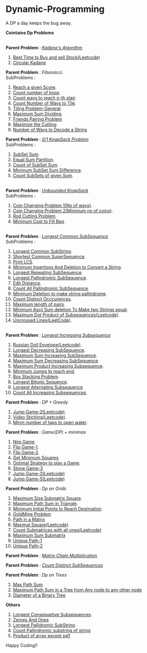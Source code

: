 # Dynamic-Programming
A DP a day keeps the bug away.


**Cointains Dp Problems**<br><br>

**Parent Problem** : [*Kadane's Algorithm*](/Kadane.cpp)<br>
1) [Best Time to Buy and sell Stock(Leetcode)](/Best_Time_To_Buy_And_Sell_Stock_.cpp)<br>
2) [Circular Kadane](/Circular_Kadene.cpp)<br>


**Parent Problem** : *Fibonacci*.<br>
SubProblems :<br>
1) [Reach a given Score](/Reach_a_given_score.cpp).<br>
2) [Count number of hops](/Count_Number_of_hops.cpp).<br>
3) [Count ways to reach n-th stair](/Count_ways_to_N'th_Stair.cpp).<br>
4) [Count Number of Ways to Tile](/No_Of_Ways_To_Tile.cpp).<br>
5) [Tiling Problem-General](/Tiling_Problem.cpp).<br>
6) [Maximum Sum Dividing](/Maximum_Sum_Dividing_Recurssive.cpp).<br>
7) [Friends Pairing Problem](/Friends_Pairing_Problem.cpp)<br>
8) [Maximize the Cutting](/Maximize_the_cutting.cpp)<br>
9) [Number of Ways to Decode a String](/Number_of_ways_to_decode_a_string.cpp)

**Parent Problem** : [*0/1 KnapSack Problem*](/Knapsack_0_1.cpp)<br>
SubProblems :<br>
1) [SubSet Sum](/SubsetSum.cpp).<br>
2) [Equal Sum Partition](/Equal_Sum_Partition.cpp).<br>
3) [Count of SubSet Sum]().<br>
4) [Minimum SubSet Sum Difference](/Minimum_Subset_Sum_Difference.cpp).<br>
5) [Count SubSets of given Sum](/Count_Subsets_of_given_Sum.cpp).<br><br>

**Parent Problem** : [*Unbounded KnapSack*](/Unbounded_Knapsack.cpp)<br>
SubProblems :<br>
1) [Coin Changing Problem 1(No of ways)](/Coin_Changing_1.cpp).<br>
2) [Coin Changing Problem 2(Minimum no of coins)](/Coin_Changing_2.cpp).<br>
3) [Rod Cutting Problem](/Rod_Cutting.cpp).<br>
4) [Minimum Cost to Fill Bag](/Minm_Cost_To_Fill_Bag.cpp).<br><br>

**Parent Problem** : [*Longest Common SubSequence*](/Longest_Common_Subsequence.cpp)<br>
SubProblems :<br>
1) [Longest Common SubString](/Longest_Common_Substring.cpp).<br>
2) [Shortest Common SuperSequence](/Shortest_Common_Supersequence.cpp).<br>
3) [Print LCS](/Print_Longest_Common_Subsequence.cpp).<br>
4) [Minimum Insertions And Deletion to Convert a String](/Minm_Insertion_Deletion_Convert.cpp).<br>
5) [Longest Repeating SubSequence](/Longest_Repeating_Subsequence.cpp).<br>
6) [Longest Pallindromic SubSequence](/Longest_Pallindromic_Subsequence.cpp).<br>
7) [Edit Distance](/Edit_Distance.cpp).<br>
8) [Count All Pallindromic SubSequence](/Count_All_Pallindromic_Subsequence.cpp).<br>
9) [Minimum Deletion to make string pallindrome](/Minm_Deletion_To_Make_Pallindrome.cpp).<br>
10) [Count Distinct Occcurences](/Distinct_Occurences.cpp).<br>
11) [Maximum length of pairs](/Maximum_length_of_pairs.cpp).<br>
12) [Minimum Ascii Sum deletion To Make two Strings equal](/Minimum_Ascii_Sum_deletion_To_Make_two_Strings_equal.cpp).<br>
13) [Maximum Dot Product of Subsequences(Leetcode)](/Maximum_Dot_Product_Subsequence.cpp).<br>
14) [Uncrossed Lines(LeetCode)](/Uncrossed_Lines.cpp).<br><br>

**Parent Problem** : [*Longest Increasing Subsequence*](/Longest_Increasing_Subsequence.cpp)<br>
1) [Russian Doll Envelope(Leetcode)](/Russian_Doll_Envelope.cpp).<br>
2) [Longest Decreasing SubSequence](/Longest_Decreasing_Subsequence.cpp).<br>
3) [Maximum Sum Increasing SubSequence](/Maximum_Sum_Increasing_Subsequence.cpp).<br>
4) [Maximum Sum Decreasing SubSequence](/Maximum_Sum_Decreasing_Subsequence.cpp).<br>
5) [Maximum Product Increasing Subsequence](/Maximum_Product_Increasing_Subsequence.cpp).<br>
6) [Minimum Jumps to reach end](/Minimum_Jumps_To_Reach_End.cpp).<br>
7) [Box Stacking Problem](/Box_Stacking_Problem.cpp).<br>
8) [Longest Bitonic Sequence](/BitonicSequence.cpp).<br>
9) [Longest Alternating Subsequence](/longest_alternating_subsequence.cpp)<br>
10) [Count All Increasing Subsequences](/Count_All_Increasing_Subsequences.cpp).<br>

**Parent Problem** : *DP + Greedy*<br>
1) [Jump Game-2(Leetcode)](/jump_game_2..cpp).<br>
2) [Video Stiching(Leetcode)](/video_stiching.cpp).<br>
3) [Minm number of taps to open water](/minm_number_of_taps_to_open_water.cpp).<br>

**Parent Problem** : *Game(DP) + minimax*<br>
1) [Nim Game](/nim_game.cpp).<br>
2) [Flip Game-1](/flip_game.cpp).<br>
3) [Flip Game-2](/flip_game2.cpp).<br>
4) [Get Minimum Squares](/Get_Minimum_Squares.cpp).<br>
5) [Optimal Strategy to play a Game](/Optimal_Strategy_To_Play_A_Game.cpp).<br>
6) [Stone Game-3](/Last_Stone_3.cpp)<br>
7) [Jump Game-3(Leetcode)](/Jump_Game_3.cpp)<br>
8) [Jump Game-5(Leetcode)](/Jump_Game_5.cpp)<br>

**Parent Problem** : *Dp on Grids*<br>
1) [Maximum Size Submatrix Square](/Maximum_Size_Submatrix_Square.cpp).<br>
2) [Maximum Path Sum in Triangle](/Max_Path_Sum_in_Triangle.cpp).<br>
3) [Minimum Initial Points to Reach Destination](/Minimum_Initial_Points_To_Reach_Destinaion.cpp).<br>
4) [GoldMine Problem](/GoldMine_Problem.cpp)<br>
5) [Path in a Matrix](/Max_path_sum.cpp)<br>
6) [Maximal Square(Leetcode)](/maximal_square.cpp)<br>
7) [Count Submatrices with all ones(Leetcode)](/count_submatrices_with_all_ones.cpp)<br>
8) [Maximum Sum Submatrix](/maximum_sum_submatrix.cpp)<br>
9) [Unique Path-1](/unique_paths_1.cpp)<br>
10) [Unique Path-2](/unique_paths_2.cpp)<br>


**Parent Problem** : [*Matrix Chain Multiplication*](/Matrix_Chain_Multiplication.cpp)<br>

**Parent Problem** : [*Count Distinct SubSequences*](/Count_Distinct_Subsequences.cpp)<br>

**Parent Problem** : *Dp on Trees*<br>
1) [Max Path Sum](/Max_path_sum.cpp)<br>
2) [Maximum Path Sum in a Tree from Any node to any other node](/Maximum_Path_Sum_in_Binary_tree.cpp)<br>
3) [Diameter of a Binary Tree](/Diameter_Of_Binary_Tree.cpp)<br>

**Others**
1) [Longest Consequetive Subsequences](/Longest_Consequetive_Subsequence.cpp).<br> 
2) [Zeroes And Ones](/zerosAndOnes.cpp)
3) [Longest Pallidromic SubString](/Longest_Pallindromic_Substring.cpp).<br>
4) [Count Pallindromic substring of string](/Count_Pallindromic_SubString_Of_String_gfg.cpp)<br>
5) [Product of array except self](/Count_Pallindromic_SubString_Of_String_gfg.cpp)

Happy Coding!!



